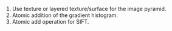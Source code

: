 1. Use texture or layered texture/surface for the image pyramid.
2. Atomic addition of the gradient histogram.
3. Atomic add operation for SIFT.
